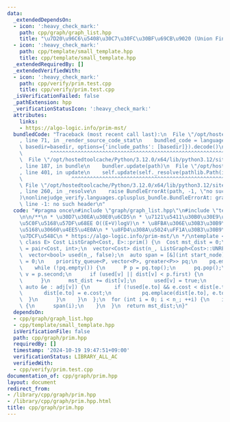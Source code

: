 ```yaml
---
data:
  _extendedDependsOn:
  - icon: ':heavy_check_mark:'
    path: cpp/graph/graph_list.hpp
    title: "\u7D20\u96C6\u5408\u30C7\u30FC\u30BF\u69CB\u9020 (Union Find)"
  - icon: ':heavy_check_mark:'
    path: cpp/template/small_template.hpp
    title: cpp/template/small_template.hpp
  _extendedRequiredBy: []
  _extendedVerifiedWith:
  - icon: ':heavy_check_mark:'
    path: cpp/verify/prim.test.cpp
    title: cpp/verify/prim.test.cpp
  _isVerificationFailed: false
  _pathExtension: hpp
  _verificationStatusIcon: ':heavy_check_mark:'
  attributes:
    links:
    - https://algo-logic.info/prim-mst/
  bundledCode: "Traceback (most recent call last):\n  File \"/opt/hostedtoolcache/Python/3.12.0/x64/lib/python3.12/site-packages/onlinejudge_verify/documentation/build.py\"\
    , line 71, in _render_source_code_stat\n    bundled_code = language.bundle(stat.path,\
    \ basedir=basedir, options={'include_paths': [basedir]}).decode()\n          \
    \         ^^^^^^^^^^^^^^^^^^^^^^^^^^^^^^^^^^^^^^^^^^^^^^^^^^^^^^^^^^^^^^^^^^^^^^^^^^^^^^^^^\n\
    \  File \"/opt/hostedtoolcache/Python/3.12.0/x64/lib/python3.12/site-packages/onlinejudge_verify/languages/cplusplus.py\"\
    , line 187, in bundle\n    bundler.update(path)\n  File \"/opt/hostedtoolcache/Python/3.12.0/x64/lib/python3.12/site-packages/onlinejudge_verify/languages/cplusplus_bundle.py\"\
    , line 401, in update\n    self.update(self._resolve(pathlib.Path(included), included_from=path))\n\
    \                ^^^^^^^^^^^^^^^^^^^^^^^^^^^^^^^^^^^^^^^^^^^^^^^^^^^^^^^^^\n \
    \ File \"/opt/hostedtoolcache/Python/3.12.0/x64/lib/python3.12/site-packages/onlinejudge_verify/languages/cplusplus_bundle.py\"\
    , line 260, in _resolve\n    raise BundleErrorAt(path, -1, \"no such header\"\
    )\nonlinejudge_verify.languages.cplusplus_bundle.BundleErrorAt: graph/graph_list.hpp:\
    \ line -1: no such header\n"
  code: "#pragma once\n#include \"graph/graph_list.hpp\"\n#include \"template/small_template.hpp\"\
    \n\n/**\n * \u30D7\u30EA\u30E0\u6CD5\n * \u7121\u5411\u30B0\u30E9\u30D5\u306E\u6700\
    \u5C0F\u5168\u57DF\u68EE O((E+V)logV)\n * \u8FBA\u306E\u30B3\u30B9\u30C8\u304C\
    \u5168\u30660\u4EE5\u4E0A\n * \u8FD4\u308A\u5024\uFF1A\u30B3\u30B9\u30C8\u306E\
    \u7DCF\u548C\n * https://algo-logic.info/prim-mst/\n */\ntemplate <class Cost,\
    \ class E> Cost ListGraph<Cost, E>::prim() {\n  Cost mst_dist = 0;\n  using P\
    \ = pair<Cost, int>;\n  vector<Cost> dist(n_, ListGraph<Cost>::UNREACHABLE);\n\
    \  vector<bool> used(n_, false);\n  auto span = [&](int start_node) {\n    dist[start_node]\
    \ = 0;\n    priority_queue<P, vector<P>, greater<P>> pq;\n    pq.emplace(0, start_node);\n\
    \    while (!pq.empty()) {\n      P p = pq.top();\n      pq.pop();\n      Cost\
    \ v = p.second;\n      if (used[v] || dist[v] < p.first) {\n        continue;\n\
    \      }\n      mst_dist += dist[v];\n      used[v] = true;\n      for (const\
    \ auto &e : adj[v]) {\n        if (!used[e.to] && e.cost < dist[e.to]) {\n   \
    \       dist[e.to] = e.cost;\n          pq.emplace(dist[e.to], e.to);\n      \
    \  }\n      }\n    }\n  };\n  for (int i = 0; i < n_; ++i) {\n    if (!used[i])\
    \ {\n      span(i);\n    }\n  }\n  return mst_dist;\n}"
  dependsOn:
  - cpp/graph/graph_list.hpp
  - cpp/template/small_template.hpp
  isVerificationFile: false
  path: cpp/graph/prim.hpp
  requiredBy: []
  timestamp: '2024-10-19 19:47:51+09:00'
  verificationStatus: LIBRARY_ALL_AC
  verifiedWith:
  - cpp/verify/prim.test.cpp
documentation_of: cpp/graph/prim.hpp
layout: document
redirect_from:
- /library/cpp/graph/prim.hpp
- /library/cpp/graph/prim.hpp.html
title: cpp/graph/prim.hpp
---
```

